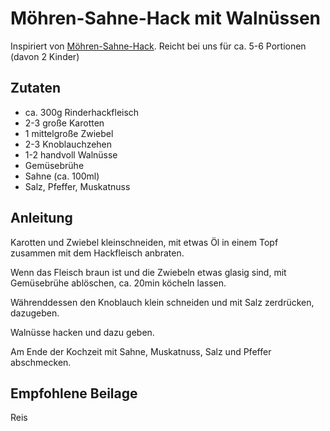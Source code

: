 # Möhren-Sahne-Hack mit Walnüssen

Inspiriert von [Möhren-Sahne-Hack](https://www.chefkoch.de/rezepte/2464511388214153/Moehren-Sahne-Hack.html?portionen=2). Reicht bei uns für ca. 5-6 Portionen (davon 2 Kinder)

## Zutaten

* ca. 300g Rinderhackfleisch
* 2-3 große Karotten
* 1 mittelgroße Zwiebel
* 2-3 Knoblauchzehen
* 1-2 handvoll Walnüsse
* Gemüsebrühe
* Sahne (ca. 100ml)
* Salz, Pfeffer, Muskatnuss

## Anleitung

Karotten und Zwiebel kleinschneiden, mit etwas Öl in einem Topf zusammen mit dem Hackfleisch anbraten.

Wenn das Fleisch braun ist und die Zwiebeln etwas glasig sind, mit Gemüsebrühe ablöschen, ca. 20min köcheln lassen.

Währenddessen den Knoblauch klein schneiden und mit Salz zerdrücken, dazugeben.

Walnüsse hacken und dazu geben.

Am Ende der Kochzeit mit Sahne, Muskatnuss, Salz und Pfeffer abschmecken.

## Empfohlene Beilage

Reis
